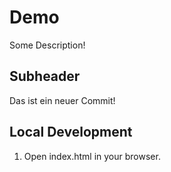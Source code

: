 # Demo

Some Description!

## Subheader

Das ist ein neuer Commit!

## Local Development

1. Open index.html in your browser.
